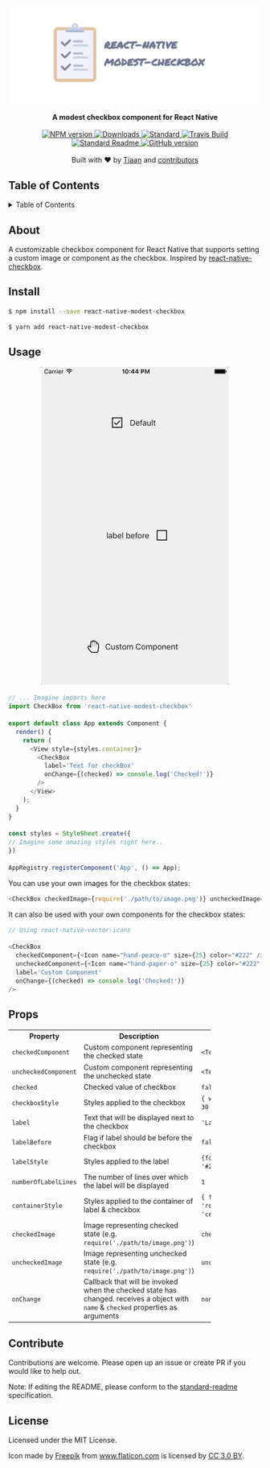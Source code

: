 <div align="center">
  <img src="./media/banner.png" alt="banner" />
</div>
<br>
<div align="center">
  <strong>A modest checkbox component for React Native</strong>
</div>
<br>
<div align="center">
    <a href="https://npmjs.org/package/react-native-modest-checkbox">
      <img src="https://img.shields.io/npm/v/react-native-modest-checkbox.svg?style=flat-square" alt="NPM version" />
    </a>
    <a href="https://npmjs.org/package/react-native-modest-checkbox">
    <img src="https://img.shields.io/npm/dm/react-native-modest-checkbox.svg?style=flat-square" alt="Downloads" />
    </a>
    <a href="https://github.com/feross/standard">
      <img src="https://img.shields.io/badge/code%20style-standard-brightgreen.svg?style=flat-square" alt="Standard" />
    </a>
    <a href="https://travis-ci.org/tiaanduplessis/react-native-modest-checkbox">
      <img src="https://img.shields.io/travis/tiaanduplessis/react-native-modest-checkbox/master.svg?style=flat-square" alt="Travis Build" />
    </a>
    <a href="https://github.com/RichardLitt/standard-readme)">
      <img src="https://img.shields.io/badge/standard--readme-OK-green.svg?style=flat-square" alt="Standard Readme" />
    </a>
    <a href="https://badge.fury.io/gh/tiaanduplessis%2Freact-native-modest-checkbox">
      <img src="https://badge.fury.io/gh/tiaanduplessis%2Freact-native-modest-checkbox.svg?style=flat-square" alt="GitHub version" />
   </a>
</div>
<br>
<div align="center">
  Built with ❤︎ by <a href="tiaanduplessis.co.za">Tiaan</a> and <a href="https://github.com/tiaanduplessis/react-native-modest-checkbox/graphs/contributors">contributors</a>
</div>

<h2>Table of Contents</h2>
<details>
  <summary>Table of Contents</summary>
  <li><a href="#about">About</a></li>
  <li><a href="#install">Install</a></li>
  <li><a href="#usage">Usage</a></li>
  <li><a href="#props">Props</a></li>
  <li><a href="#contribute">Contribute</a></li>
  <li><a href="#license">License</a></li>
</details>

## About

A customizable checkbox component for React Native that supports setting a custom image or component as the checkbox. Inspired by [react-native-checkbox](https://github.com/sconxu/react-native-checkbox).

## Install

```sh
$ npm install --save react-native-modest-checkbox
```

```sh
$ yarn add react-native-modest-checkbox
```

## Usage

<div align="center">
  <img src="./media/demo.gif" alt="demo" />
</div>

```js
// ... Imagine imports here
import CheckBox from 'react-native-modest-checkbox'

export default class App extends Component {
  render() {
    return (
      <View style={styles.container}>
        <CheckBox
          label='Text for checkBox'
          onChange={(checked) => console.log('Checked!')}
        />
      </View>
    );
  }
}

const styles = StyleSheet.create({
// Imagine some amazing styles right here..
})

AppRegistry.registerComponent('App', () => App);

```

You can use your own images for the checkbox states:

```js
<CheckBox checkedImage={require('./path/to/image.png')} uncheckedImage={require('./path/to/otherImage.png')} />
```

It can also be used with your own components for the checkbox states:

```js
// Using react-native-vector-icons

<CheckBox
  checkedComponent={<Icon name="hand-peace-o" size={25} color="#222" />}
  uncheckedComponent={<Icon name="hand-paper-o" size={25} color="#222" />} 
  label='Custom Component'
  onChange={(checked) => console.log('Checked!')}
/>

```

## Props

<table style="width:80%">
  <tr>
    <th>Property</th>
    <th>Description</th> 
    <th>Default Value</th>
  </tr>
  <tr>
    <td><code>checkedComponent</code></td>
    <td>Custom component representing the checked state</td> 
    <td><code>&lt;Text&gt;Checked&lt;/Text&gt;</code></td>
  </tr>
  <tr>
    <td><code>uncheckedComponent</code></td>
    <td>Custom component representing the unchecked state</td> 
    <td><code>&lt;Text&gt;Unchecked&lt;/Text&gt;</code></td>
  </tr>
  <tr>
    <td><code>checked</code></td>
    <td>Checked value of checkbox</td> 
    <td><code>false</code></td>
  </tr>
  <tr>
    <td><code>checkboxStyle</code></td>
    <td>Styles applied to the checkbox</td> 
    <td><code>{ width: 30, height: 30 }</code></td>
  </tr>
  <tr>
    <td><code>label</code></td>
    <td>Text that will be displayed next to the checkbox</td> 
    <td><code>'Label'</code></td>
  </tr>
  <tr>
    <td><code>labelBefore</code></td>
    <td>Flag if label should be before the checkbox</td> 
    <td><code>false</code></td>
  </tr>
  <tr>
    <td><code>labelStyle</code></td>
    <td>Styles applied to the label</td> 
    <td><code>{fontSize: 16, color: '#222'}</code></td>
  </tr>
  <tr>
    <td><code>numberOfLabelLines</code></td>
    <td>The number of lines over which the label will be displayed</td> 
    <td><code>1</code></td>
  </tr>
  <tr>
    <td><code>containerStyle</code></td>
    <td>Styles applied to the container of label & checkbox</td> 
    <td><code>{ flexDirection: 'row', alignItems: 'center'}</code></td>
  </tr>
  <tr>
    <td><code>checkedImage</code></td>
    <td>Image representing checked state (e.g. <code>require('./path/to/image.png')</code>)</td> 
    <td><code>checked.png</code></td>
  </tr>
  <tr>
    <td><code>uncheckedImage</code></td>
    <td>Image representing unchecked state (e.g. <code>require('./path/to/image.png')</code>)</td> 
    <td><code>unchecked.png</code></td>
  </tr>
  <tr>
    <td><code>onChange</code></td>
    <td>Callback that will be invoked when the checked state has changed. receives a object with <code>name</code> & <code>checked</code> properties as arguments</td> 
    <td><code>none</code></td>
  </tr>
</table>

## Contribute

Contributions are welcome. Please open up an issue or create PR if you would like to help out.

Note: If editing the README, please conform to the [standard-readme](https://github.com/RichardLitt/standard-readme) specification.

## License

Licensed under the MIT License.

Icon made by <a href="http://www.freepik.com" title="Freepik">Freepik</a> from <a href="http://www.flaticon.com" title="Flaticon">www.flaticon.com</a> is licensed by <a href="http://creativecommons.org/licenses/by/3.0/" title="Creative Commons BY 3.0" target="_blank">CC 3.0 BY</a>.
